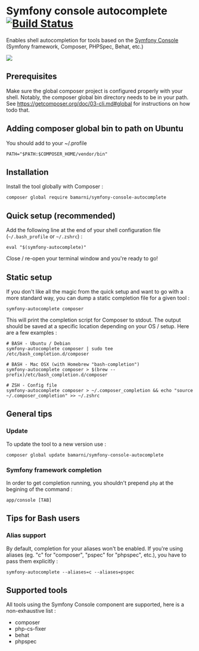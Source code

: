 # Symfony console autocomplete [![Build Status](https://travis-ci.org/bamarni/symfony-console-autocomplete.svg?branch=master)](https://travis-ci.org/bamarni/symfony-console-autocomplete)

Enables shell autocompletion for tools based on the
[Symfony Console](http://symfony.com/doc/master/components/console/introduction.html) 
(Symfony framework, Composer, PHPSpec, Behat, etc.)

<img src="https://cloud.githubusercontent.com/assets/1205386/12221229/ecbda408-b791-11e5-8b2f-524763250a53.png" />

## Prerequisites

Make sure the global composer project is configured properly with your shell.
Notably, the composer global bin directory needs to be in your path.
See https://getcomposer.org/doc/03-cli.md#global for instructions on how todo that.

## Adding composer global bin to path on Ubuntu

You should add to your ~/.profile 
```
PATH="$PATH:$COMPOSER_HOME/vendor/bin"
```

## Installation

Install the tool globally with Composer :

    composer global require bamarni/symfony-console-autocomplete

## Quick setup (recommended)

Add the following line at the end of your shell configuration file (`~/.bash_profile` or `~/.zshrc`) :

    eval "$(symfony-autocomplete)"

Close / re-open your terminal window and you're ready to go!

## Static setup

If you don't like all the magic from the quick setup and want to go with a more standard way,
you can dump a static completion file for a given tool :

    symfony-autocomplete composer

This will print the completion script for Composer to stdout. The output should be saved
at a specific location depending on your OS / setup. Here are a few examples :

    # BASH - Ubuntu / Debian
    symfony-autocomplete composer | sudo tee /etc/bash_completion.d/composer

    # BASH - Mac OSX (with Homebrew "bash-completion")
    symfony-autocomplete composer > $(brew --prefix)/etc/bash_completion.d/composer

    # ZSH - Config file
    symfony-autocomplete composer > ~/.composer_completion && echo "source ~/.composer_completion" >> ~/.zshrc

## General tips

### Update

To update the tool to a new version use :

    composer global update bamarni/symfony-console-autocomplete

### Symfony framework completion

In order to get completion running, you shouldn't prepend `php` at the begining of the command :

    app/console [TAB]

## Tips for Bash users

### Alias support

By default, completion for your aliases won't be enabled. If you're using aliases
(eg. "c" for "composer", "pspec" for "phpspec", etc.), you have to pass them explicitly :

    symfony-autocomplete --aliases=c --aliases=pspec

## Supported tools

All tools using the Symfony Console component are supported,
here is a non-exhaustive list :

* composer
* php-cs-fixer
* behat
* phpspec
